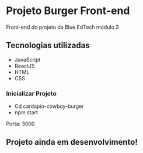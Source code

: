 # Projeto Burger Front-end

Front-end do projeto da Blue EdTech módulo 3

## Tecnologias utilizadas

- JavaScript
- ReactJS
- HTML
- CSS

### Inicializar Projeto

- Cd cardapio-cowboy-burger
- npm start

Porta: 3000

## Projeto ainda em desenvolvimento!
